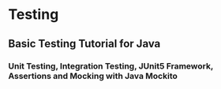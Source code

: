 # Testing
## Basic Testing Tutorial for Java
### Unit Testing, Integration Testing, JUnit5 Framework, Assertions and Mocking with Java Mockito